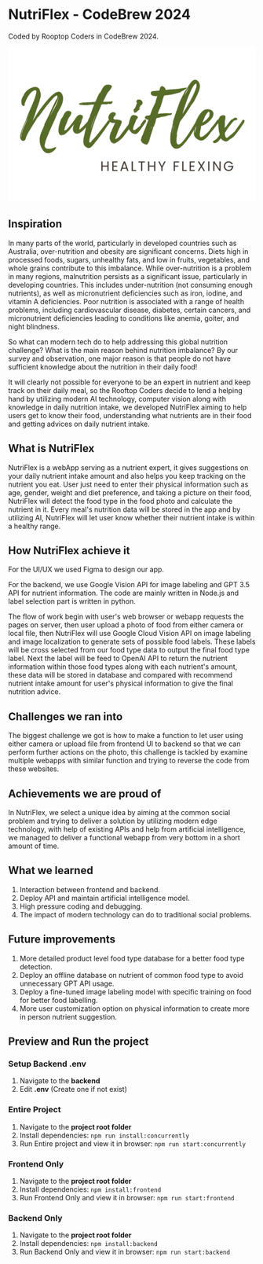 # NutriFlex - CodeBrew 2024

Coded by Rooptop Coders in CodeBrew 2024.

![public/screenshot-20240405-at-603-1@2x.png](public/screenshot-20240405-at-603-1@2x.png)

## Inspiration
In many parts of the world, particularly in developed countries such as Australia, 
over-nutrition and obesity are significant concerns. Diets high in processed foods, sugars, unhealthy fats, 
and low in fruits, vegetables, and whole grains contribute to this imbalance.
While over-nutrition is a problem in many regions, malnutrition persists as a significant issue, particularly in developing countries. This includes under-nutrition (not consuming enough nutrients), as well as micronutrient deficiencies such as iron, iodine, and vitamin A deficiencies.
Poor nutrition is associated with a range of health problems, including cardiovascular disease, diabetes, certain cancers, and micronutrient deficiencies leading to conditions like anemia, goiter, and night blindness.

So what can modern tech do to help addressing this global nutrition challenge? What is the main reason behind nutrition imbalance? By our survey and observation, one major reason is that people do not have sufficient knowledge about the nutrition in their daily food!

It will clearly not possible for everyone to be an expert in nutrient and keep track on their daily meal, so the Rooftop Coders
decide to lend a helping hand by utilizing modern AI technology, computer vision along with knowledge in daily nutrition intake, we
developed NutriFlex aiming to help users get to know their food, understanding what nutrients are in their food and getting advices on 
daily nutrient intake.

## What is NutriFlex
NutriFlex is a webApp serving as a nutrient expert, it gives suggestions on your daily nutrient intake amount and also helps you keep tracking on the nutrient you eat.
User just need to enter their physical information such as age, gender, weight and diet preference, and taking a picture on 
their food, NutriFlex will detect the food type in the food photo and calculate the nutrient in it. Every meal's nutrition data will be stored in the app and by utilizing AI, 
NutriFlex will let user know whether their nutrient intake is within a healthy range.

## How NutriFlex achieve it
For the UI/UX we used Figma to design our app.

For the backend, we use Google Vision API for image labeling and GPT 3.5 API for nutrient information. The code are mainly written in Node.js and label
selection part is written in python. 

The flow of work begin with user's web browser or webapp requests the pages on server, then user upload a photo of food from either camera or local file,
then NutriFlex will use Google Cloud Vision API on image labeling and image localization to generate sets of possible food labels. These labels will be 
cross selected from our food type data to output the final food type label. Next the label will be feed to OpenAI API to return the nutrient information within those 
food types along with each nutrient's amount, these data will be stored in database and compared with recommend nutrient 
intake amount for user's physical information to give the final nutrition advice.

## Challenges we ran into
The biggest challenge we got is how to make a function to let user using either camera or upload file from frontend UI to backend so
that we can perform further actions on the photo, this challenge is tackled by examine multiple webapps with similar function and trying to reverse the code
from these websites.

## Achievements we are proud of
In NutriFlex, we select a unique idea by aiming at the common social problem and trying to deliver a solution by utilizing modern edge technology, with help of existing APIs and 
help from artificial intelligence, we managed to deliver a functional webapp from very bottom in a short amount of time.

## What we learned
1) Interaction between frontend and backend.
2) Deploy API and maintain artificial intelligence model.
3) High pressure coding and debugging.
4) The impact of modern technology can do to traditional social problems.

## Future improvements
1) More detailed product level food type database for a better food type detection.
2) Deploy an offline database on nutrient of common food type to avoid unnecessary GPT API usage.
3) Deploy a fine-tuned image labeling model with specific training on food for better food labelling.
4) More user customization option on physical information to create more in person nutrient suggestion.

## <a name="prevAndRun">Preview and Run the project</a>
### <a name="setupBackendENV">Setup Backend .env</a>
1) Navigate to the **backend**
2) Edit **.env** (Create one if not exist)


### <a name="prevEntire">Entire Project</a>
1) Navigate to the **project root folder**
2) Install dependencies: `npm run install:concurrently`
3) Run Entire project and view it in browser: `npm run start:concurrently`

### <a name="prevFrontend">Frontend Only</a>
1) Navigate to the **project root folder**
2) Install dependencies: `npm install:frontend`
3) Run Frontend Only and view it in browser: `npm run start:frontend`

### <a name="prevBackend">Backend Only</a>
1) Navigate to the **project root folder**
2) Install dependencies: `npm install:backend`
3) Run Backend Only and view it in browser: `npm run start:backend`
